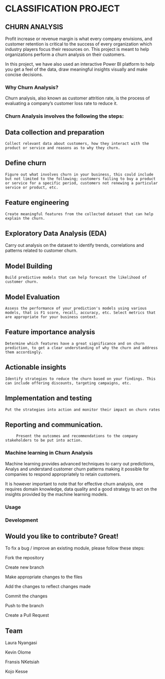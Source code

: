 # CLASSIFICATION PROJECT				 

## CHURN ANALYSIS 

Profit increase or revenue margin is what every company envisions, and customer retention is critical to the success of every organization which industry players focus their resources on. This project is meant to help organizations perform a churn analysis on their customers.  

In this project, we have also used an interactive Power BI platform to help you get a feel of the data, draw meaningful insights visually and make concise decisions.  

### Why Churn Analysis? 

Churn analysis, also known as customer attrition rate, is the process of evaluating a company’s customer loss rate to reduce it. 

 

### Churn Analysis involves the following the steps: 

## Data collection and preparation 

   	Collect relevant data about customers, how they interact with the product or service and reasons as to why they churn. 

## Define churn 

	Figure out what involves churn in your business, this could include but not limited to the following; customers failing to buy a product or service for a specific period, customers not renewing a particular service or product, etc. 

## Feature engineering 

	Create meaningful features from the collected dataset that can help explain the churn. 

## Exploratory Data Analysis (EDA) 

Carry out analysis on the dataset to identify trends, correlations and patterns related to customer churn.	 

## Model Building 

	Build predictive models that can help forecast the likelihood of customer churn. 

## Model Evaluation 

	Assess the performance of your prediction's models using various models, that is F1 score, recall, accuracy, etc. Select metrics that are appropriate for your business context. 

## Feature importance analysis 

	Determine which features have a great significance and on churn prediction, to get a clear understanding of why the churn and address them accordingly. 

## Actionable insights 

	Identify strategies to reduce the churn based on your findings. This can include offering discounts, targeting campaigns, etc. 

## Implementation and testing 

	Put the strategies into action and monitor their impact on churn rates 

## Reporting and communication. 

     	 Present the outcomes and recommendations to the company stakeholders to be put into action. 

 

### Machine learning in Churn Analysis 

Machine learning provides advanced techniques to carry out predictions, Analys and understand customer churn patterns making it possible for companies to respond appropriately to retain customers. 

It is however important to note that for effective churn analysis, one requires domain knowledge, data quality and a good strategy to act on the insights provided by the machine learning models. 

 

### Usage 

### Development 

## Would you like to contribute? Great! 

To fix a bug / improve an existing module, please follow these steps: 

Fork the repository 

Create new branch 

Make appropriate changes to the files 

Add the changes to reflect changes made 

Commit the changes 

Push to the branch 

Create a Pull Request 

 

## Team 

Laura Nyangasi 

Kevin Olome 

Fransis NKetsiah 

Kojo Kesse 

